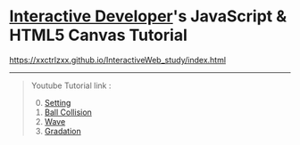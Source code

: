 [Interactive Developer](https://www.youtube.com/cmiscm)'s JavaScript & HTML5 Canvas Tutorial
=

https://xxctrlzxx.github.io/InteractiveWeb_study/index.html

* * *

> Youtube Tutorial link :
>
> 0. [Setting](https://youtu.be/z9TTf9xNthI)
> 1. [Ball Collision](https://youtu.be/sLCiI6d5vTM)
> 2. [Wave](https://youtu.be/LLfhY4eVwDY)
> 3. [Gradation](https://youtu.be/D6EiRSRhsbQ)